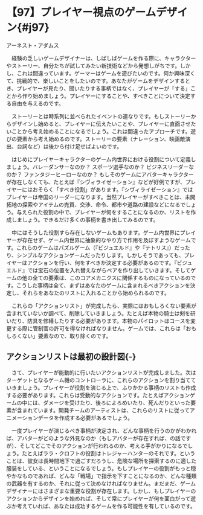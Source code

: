 # 【97】プレイヤー視点のゲームデザイン{#j97}

<div class="author">アーネスト・アダムス</div>

　経験の乏しいゲームデザイナーは、しばしばゲームを作る際に、キャラクターやストーリー、自分たちが試してみたい新技術などから発想しがちです。しかし、これは間違っています。ゲーマーはゲームを遊びたいのです。何か興味深くて、挑戦的で、楽しいことをしたいのです。あなたがゲームをデザインするとき、プレイヤーが見たり、聞いたりする事柄ではなく、プレイヤーが「する」ことから作り始めましょう。プレイヤーにすることや、すべきことについて決定する自由を与えるのです。

　ストーリーとは時系列に並べられたイベントの連なりです。もしストーリーからデザインし始めると、プレイヤーに伝えたいことや、プレイヤーに直面させたいことから考え始めることになるでしょう。これは間違ったアプローチです。遊びの要素から考え始めるのです。ストーリーの要素（ナレーション、映画敵演出、台詞など）は後から付け足せばよいのです。

　はじめにプレイヤーキャラクターのゲーム内世界における役割について定義しましょう。バレーダンサーなのか？ スポーツ選手なのか？ ビジネスリーダーなのか？ ファンタジーヒーローなのか？ もしそのゲームにアバターキャラクターが存在しなくても、たとえば『シヴィライゼーション』などが好例ですが、プレイヤーにはおそらく「すべき役割」があります。『シヴィライゼーション』ではプレイヤーは帝国のリーダーになります。当然プレイヤーがすべきことは、未開拓地の探索やアイテムの売買、交渉、命令、都市や道路の建設などになるでしょう。与えられた役割の中で、プレイヤーが何をすることになるのか、リストを作成しましょう。できるだけ多くの事柄を書き出してみるのです。

　中にはそうした役割すら存在しないゲームもあります。ゲーム内世界にプレイヤーが存在せず、ゲーム内世界に抽象的なやり方で作用を及ぼすようなゲームです。これらのゲームはパズルゲーム（『ビジュエルド』や『テトリス』）だったり、シンプルなアクションゲームだったりします。しかしそうであっても、プレイヤーはアクションを行い、何をすべきか決定する必要があるのです。『ビジュエルド』では宝石の位置を入れ替えながらペアを作り出していきます。そしてゲームの他の全ての要素は、このコアメカニクスに関係するものになっているのです。こうした事柄は全て、まずはあなたのゲームに含まれるべきアクションを決定し、それらをあなたのリストに入れることから始められるのです。

　これらの「アクションリスト」が完成したら、実際にはおもしろくない要素が含まれていないか調べて、削除していきましょう。たとえば本物の騎士は剣を研いだり、防具を修繕したりする必要があります。本物のパイロットはコースを変更する際に管制官の許可を得なければなりません。ゲームでは、これらは「おもしろくない」要素なので、取り除くのです。

## アクションリストは最初の設計図{-}

　さて、プレイヤーが能動的に行いたいアクションリストが完成しました。次はターゲットとなるゲーム機のコントローラに、これらのアクションを割り当てていきましょう。プレイヤーが役割を演じる上で、ふりかかる事柄のリストも作成する必要があります。これらは受動的なアクションです。たとえばアクションゲームの中には、ダメージを受けたり、後ろによろめいたり、死んだりといった要素が含まれています。開発チームのアーティストは、これらのリストに従ってアニメーションデータを作成する必要があるでしょう。

　一度プレイヤーが演じるべき事柄が決定され、どんな事柄を行うのかがわかれば、アバターがどのような外見なのか（もしアバターが存在すれば、の話ですが）、そしてどこでそのアクションが行われるのか、考える手がかりになるでしょう。たとえばララ・クロフトの役割はトレジャーハンターのそれです。ということは、彼女は長時間地下で過ごすだろうし、危険な場所を探索するのに適した服装をしている、ということになるでしょう。もしプレイヤーの役割がもっと穏やかなものであれば、どんな「戦場」で指示を下すことになるのか、どんな種類の武器を有するのか、それに従って決めなければなりません。まだまだ、ゲームデザイナーにはさまざまな重要な役割が存在します。しかし、もしプレイヤーのアクションからデザインを始めれば、そして常にプレイヤーが何を面白がって遊ぶか考えていれば、あなたは成功するゲームを作る可能性を有しているのです。

